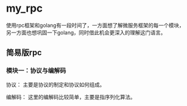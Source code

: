 # my_rpc
使用rpc框架和golang有一段时间了，一方面想了解微服务框架的每一个模块，
另一方面也想巩固一下golang，同时借此机会更深入的理解这门语言。

## 简易版rpc

### 模块一：协议与编解码

协议：
主要是协议的制定和协议如何组成。

编解码：
这里的编解码比较简单，主要是指序列化算法。
